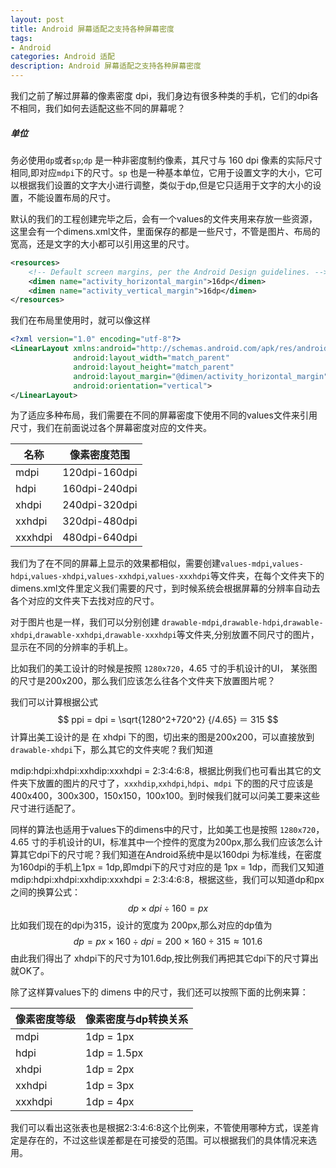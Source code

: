 ```yaml
---
layout: post
title: Android 屏幕适配之支持各种屏幕密度
tags:
- Android
categories: Android 适配 
description: Android 屏幕适配之支持各种屏幕密度
---
```


我们之前了解过屏幕的像素密度 dpi，我们身边有很多种类的手机，它们的dpi各不相同，我们如何去适配这些不同的屏幕呢？

##### 单位

务必使用`dp`或者`sp`;`dp` 是一种非密度制约像素，其尺寸与 160 dpi 像素的实际尺寸相同,即对应`mdpi`下的尺寸。`sp` 也是一种基本单位，它用于设置文字的大小，它可以根据我们设置的文字大小进行调整，类似于dp,但是它只适用于文字的大小的设置，不能设置布局的尺寸。

默认的我们的工程创建完毕之后，会有一个values的文件夹用来存放一些资源，这里会有一个dimens.xml文件，里面保存的都是一些尺寸，不管是图片、布局的宽高，还是文字的大小都可以引用这里的尺寸。

```XML
<resources>
    <!-- Default screen margins, per the Android Design guidelines. -->
    <dimen name="activity_horizontal_margin">16dp</dimen>
    <dimen name="activity_vertical_margin">16dp</dimen>
</resources>
```

我们在布局里使用时，就可以像这样

```xml
<?xml version="1.0" encoding="utf-8"?>
<LinearLayout xmlns:android="http://schemas.android.com/apk/res/android"
              android:layout_width="match_parent"
              android:layout_height="match_parent"
              android:layout_margin="@dimen/activity_horizontal_margin"
              android:orientation="vertical">
</LinearLayout>
```

为了适应多种布局，我们需要在不同的屏幕密度下使用不同的values文件来引用尺寸，我们在前面说过各个屏幕密度对应的文件夹。

| 名称      | 像素密度范围        |
| ------- | ------------- |
| mdpi    | 120dpi-160dpi |
| hdpi    | 160dpi-240dpi |
| xhdpi   | 240dpi-320dpi |
| xxhdpi  | 320dpi-480dpi |
| xxxhdpi | 480dpi-640dpi |

我们为了在不同的屏幕上显示的效果都相似，需要创建`values-mdpi`,`values-hdpi`,`values-xhdpi`,`values-xxhdpi`,`values-xxxhdpi`等文件夹，在每个文件夹下的dimens.xml文件里定义我们需要的尺寸，到时候系统会根据屏幕的分辨率自动去各个对应的文件夹下去找对应的尺寸。

对于图片也是一样，我们可以分别创建 `drawable-mdpi`,`drawable-hdpi`,`drawable-xhdpi`,`drawable-xxhdpi`,`drawable-xxxhdpi`等文件夹,分别放置不同尺寸的图片，显示在不同的分辨率的手机上。

比如我们的美工设计的时候是按照 `1280x720`，4.65 寸的手机设计的UI， 某张图的尺寸是200x200，那么我们应该怎么往各个文件夹下放置图片呢？

我们可以计算根据公式
$$
ppi = dpi = \sqrt{1280^2+720^2}  {/4.65}  ＝ 315
$$
计算出美工设计的是 在 xhdpi 下的图，切出来的图是200x200，可以直接放到 `drawable-xhdpi`下，那么其它的文件夹呢？我们知道

mdip:hdpi:xhdpi:xxhdip:xxxhdpi = 2:3:4:6:8，根据比例我们也可看出其它的文件夹下放置的图片的尺寸了，`xxxhdip`,`xxhdpi`,`hdpi`、`mdpi`  下的图的尺寸应该是 400x400，300x300，150x150，100x100。到时候我们就可以问美工要来这些尺寸进行适配了。

同样的算法也适用于values下的dimens中的尺寸，比如美工也是按照 `1280x720`，4.65 寸的手机设计的UI，标准其中一个控件的宽度为200px,那么我们应该怎么计算其它dpi下的尺寸呢？我们知道在Android系统中是以160dpi 为标准线，在密度为160dpi的手机上1px = 1dp,即mdpi下的尺寸对应的是 1px = 1dp，而我们又知道mdip:hdpi:xhdpi:xxhdip:xxxhdpi = 2:3:4:6:8，根据这些，我们可以知道dp和px之间的换算公式：
$$
dp \times dpi \div 160 = px
$$
 比如我们现在的dpi为315，设计的宽度为 200px,那么对应的dp值为 
$$
dp = px \times 160 \div dpi = 200 \times 160 \div 315 \approx 101.6
$$
由此我们得出了 xhdpi下的尺寸为101.6dp,按比例我们再把其它dpi下的尺寸算出就OK了。

除了这样算values下的 dimens 中的尺寸，我们还可以按照下面的比例来算：

| 像素密度等级  | 像素密度与dp转换关系 |
| ------- | ----------- |
| mdpi    | 1dp = 1px   |
| hdpi    | 1dp = 1.5px |
| xhdpi   | 1dp = 2px   |
| xxhdpi  | 1dp = 3px   |
| xxxhdpi | 1dp = 4px   |

我们可以看出这张表也是根据2:3:4:6:8这个比例来，不管使用哪种方式，误差肯定是存在的，不过这些误差都是在可接受的范围。可以根据我们的具体情况来选用。
